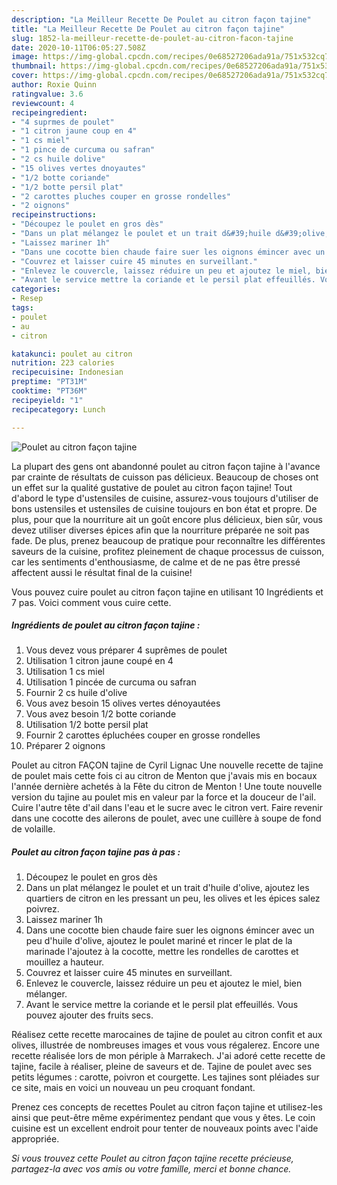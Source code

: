 ```yaml
---
description: "La Meilleur Recette De Poulet au citron façon tajine"
title: "La Meilleur Recette De Poulet au citron façon tajine"
slug: 1852-la-meilleur-recette-de-poulet-au-citron-facon-tajine
date: 2020-10-11T06:05:27.508Z
image: https://img-global.cpcdn.com/recipes/0e68527206ada91a/751x532cq70/poulet-au-citron-facon-tajine-photo-principale-de-la-recette.jpg
thumbnail: https://img-global.cpcdn.com/recipes/0e68527206ada91a/751x532cq70/poulet-au-citron-facon-tajine-photo-principale-de-la-recette.jpg
cover: https://img-global.cpcdn.com/recipes/0e68527206ada91a/751x532cq70/poulet-au-citron-facon-tajine-photo-principale-de-la-recette.jpg
author: Roxie Quinn
ratingvalue: 3.6
reviewcount: 4
recipeingredient:
- "4 suprmes de poulet"
- "1 citron jaune coup en 4"
- "1 cs miel"
- "1 pince de curcuma ou safran"
- "2 cs huile dolive"
- "15 olives vertes dnoyautes"
- "1/2 botte coriande"
- "1/2 botte persil plat"
- "2 carottes pluches couper en grosse rondelles"
- "2 oignons"
recipeinstructions:
- "Découpez le poulet en gros dès"
- "Dans un plat mélangez le poulet et un trait d&#39;huile d&#39;olive, ajoutez les quartiers de citron en les pressant un peu, les olives et les épices salez poivrez."
- "Laissez mariner 1h"
- "Dans une cocotte bien chaude faire suer les oignons émincer avec un peu d&#39;huile d&#39;olive, ajoutez le poulet mariné et rincer le plat de la marinade l&#39;ajoutez à la cocotte, mettre les rondelles de carottes et mouillez a hauteur."
- "Couvrez et laisser cuire 45 minutes en surveillant."
- "Enlevez le couvercle, laissez réduire un peu et ajoutez le miel, bien mélanger."
- "Avant le service mettre la coriande et le persil plat effeuillés. Vous pouvez ajouter des fruits secs."
categories:
- Resep
tags:
- poulet
- au
- citron

katakunci: poulet au citron 
nutrition: 223 calories
recipecuisine: Indonesian
preptime: "PT31M"
cooktime: "PT36M"
recipeyield: "1"
recipecategory: Lunch

---
```



![Poulet au citron façon tajine](https://img-global.cpcdn.com/recipes/0e68527206ada91a/751x532cq70/poulet-au-citron-facon-tajine-photo-principale-de-la-recette.jpg)

La plupart des gens ont abandonné poulet au citron façon tajine à l'avance par crainte de résultats de cuisson pas délicieux. Beaucoup de choses ont un effet sur la qualité gustative de poulet au citron façon tajine! Tout d'abord le type d'ustensiles de cuisine, assurez-vous toujours d'utiliser de bons ustensiles et ustensiles de cuisine toujours en bon état et propre. De plus, pour que la nourriture ait un goût encore plus délicieux, bien sûr, vous devez utiliser diverses épices afin que la nourriture préparée ne soit pas fade. De plus, prenez beaucoup de pratique pour reconnaître les différentes saveurs de la cuisine, profitez pleinement de chaque processus de cuisson, car les sentiments d'enthousiasme, de calme et de ne pas être pressé affectent aussi le résultat final de la cuisine!

<!--inarticleads1-->

Vous pouvez cuire poulet au citron façon tajine en utilisant 10 Ingrédients et 7 pas. Voici comment vous cuire cette.

##### Ingrédients de poulet au citron façon tajine :

1. Vous devez vous préparer 4 suprêmes de poulet
1. Utilisation 1 citron jaune coupé en 4
1. Utilisation 1 cs miel
1. Utilisation 1 pincée de curcuma ou safran
1. Fournir 2 cs huile d&#39;olive
1. Vous avez besoin 15 olives vertes dénoyautées
1. Vous avez besoin 1/2 botte coriande
1. Utilisation 1/2 botte persil plat
1. Fournir 2 carottes épluchées couper en grosse rondelles
1. Préparer 2 oignons


Poulet au citron FAÇON tajine de Cyril Lignac Une nouvelle recette de tajine de poulet mais cette fois ci au citron de Menton que j&#39;avais mis en bocaux l&#39;année dernière achetés à la Fête du citron de Menton ! Une toute nouvelle version du tajine au poulet mis en valeur par la force et la douceur de l&#39;ail. Cuire l&#39;autre tête d&#39;ail dans l&#39;eau et le sucre avec le citron vert. Faire revenir dans une cocotte des ailerons de poulet, avec une cuillère à soupe de fond de volaille. 

<!--inarticleads2-->

##### Poulet au citron façon tajine pas à pas :

1. Découpez le poulet en gros dès
1. Dans un plat mélangez le poulet et un trait d&#39;huile d&#39;olive, ajoutez les quartiers de citron en les pressant un peu, les olives et les épices salez poivrez.
1. Laissez mariner 1h
1. Dans une cocotte bien chaude faire suer les oignons émincer avec un peu d&#39;huile d&#39;olive, ajoutez le poulet mariné et rincer le plat de la marinade l&#39;ajoutez à la cocotte, mettre les rondelles de carottes et mouillez a hauteur.
1. Couvrez et laisser cuire 45 minutes en surveillant.
1. Enlevez le couvercle, laissez réduire un peu et ajoutez le miel, bien mélanger.
1. Avant le service mettre la coriande et le persil plat effeuillés. Vous pouvez ajouter des fruits secs.


Réalisez cette recette marocaines de tajine de poulet au citron confit et aux olives, illustrée de nombreuses images et vous vous régalerez. Encore une recette réalisée lors de mon périple à Marrakech. J&#39;ai adoré cette recette de tajine, facile à réaliser, pleine de saveurs et de. Tajine de poulet avec ses petits légumes : carotte, poivron et courgette. Les tajines sont pléiades sur ce site, mais en voici un nouveau un peu croquant fondant. 

<!--inarticleads1-->

<p>
Prenez ces concepts de recettes Poulet au citron façon tajine et utilisez-les ainsi que peut-être même expérimentez pendant que vous y êtes. Le coin cuisine est un excellent endroit pour tenter de nouveaux points avec l'aide appropriée.
</p>

<p>
<i>Si vous trouvez cette Poulet au citron façon tajine recette précieuse, partagez-la avec vos amis ou votre famille, merci et bonne chance.</i>
</p>
